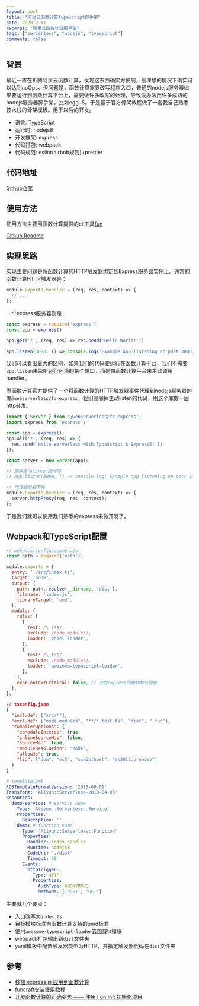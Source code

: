 ```yaml
---
layout: post
title: "阿里云函数计算typescript脚手架"
date: 2020-2-11
excerpt: "阿里云函数计算脚手架"
tags: ["serverless", "nodejs", "typescript"]
comments: false
---
```

## 背景

最近一直在折腾阿里云函数计算，发现这东西确实方便啊，最理想的情况下确实可以达到noOps。但问题是，函数计算需要改写程序入口，普通的nodejs服务器如果要运行到函数计算平台上，需要做许多改写的处理，导致没办法用许多成熟的nodejs服务器脚手架，比如eggJS。于是基于官方骨架教程做了一套我自己熟悉技术栈的骨架模板。用于以后的开发。

* 语言: TypeScript
* 运行时: nodejs8
* 开发框架: express
* 代码打包: webpack
* 代码规范: eslint(airbnb规则)+prettier

## 代码地址

[Github仓库](https://github.com/ExcitedSpider/fc-express-typescript-template)

## 使用方法

使用方法主要用函数计算提供的cli工具[fun](https://github.com/alibaba/funcraft)

[Github Readme](https://github.com/ExcitedSpider/fc-express-typescript-template/blob/master/README.md)

## 实现思路

实现主要问题是将函数计算的HTTP触发器绑定到Express服务器实例上。通常的函数计算HTTP触发器是：

```js
module.exports.handler = (req, res, context) => {
  // ...
};
```

一个express服务器则是：

```js
const express = require('express')
const app = express()

app.get('/', (req, res) => res.send('Hello World!'))

app.listen(3000, () => console.log('Example app listening on port 3000!'))
```

我们可以看出最大的区别，如果我们的代码要运行在函数计算平台，我们不需要`app.listen`来监听运行环境的某个端口，而是由函数计算平台来主动调用handler。

而函数计算官方提供了一个将函数计算的HTTP触发器事件代理到nodejs服务器的库`@webserverless/fc-express`，我们删除掉主动listen的代码，用这个库做一层http转发。

```js
import { Server } from '@webserverless/fc-express';
import express from 'express';

const app = express();
app.all('*', (req, res) => {
  res.send('Hello serverless with TypeScript & Express5!');
});

const server = new Server(app);

// 删除主动listen的代码
// app.listen(3000, () => console.log('Example app listening on port 3000!'))

// 代理触发器事件
module.exports.handler = (req, res, context) => {
  server.httpProxy(req, res, context);
};
```

于是我们就可以使用我们熟悉的express来做开发了。

## Webpack和TypeScript配置

```js
// webpack.config.common.js
const path = require('path');

module.exports = {
  entry: './src/index.ts',
  target: 'node',
  output: {
    path: path.resolve(__dirname, 'dist'),
    filename: 'index.js',
    libraryTarget: 'umd',
  },
  module: {
    rules: [
      {
        test: /\.js$/,
        exclude: /node_modules/,
        loader: 'babel-loader',
      },
      {
        test: /\.ts$/,
        exclude: /node_modules/,
        loader: 'awesome-typescript-loader',
      },
    ],
    exprContextCritical: false, // 去除express的模块规范警告
  },
};
```

```json
// tsconfig.json
{
  "include": ["src/*"],
  "exclude": ["node_modules", "**/*.test.ts", "dist", ".fun"],
  "compilerOptions": {
    "esModuleInterop": true,
    "inlineSourceMap": false,
    "sourceMap": true,
    "moduleResolution": "node",
    "allowJs": true,
    "lib": ["dom", "es5", "scripthost", "es2015.promise"]
  }
}
```

```yaml
# template.yml
ROSTemplateFormatVersion: '2015-09-01'
Transform: 'Aliyun::Serverless-2018-04-03'
Resources:
  demo-service: # service name
    Type: 'Aliyun::Serverless::Service'
    Properties:
      Description: ''
    demo: # function name
      Type: 'Aliyun::Serverless::Function'
      Properties:
        Handler: index.handler
        Runtime: nodejs8
        CodeUri: './dist'
        Timeout: 60
      Events:
        httpTrigger:
          Type: HTTP
          Properties:
            AuthType: ANONYMOUS
            Methods: ['POST', 'GET']
```

主要就几个要点：

- 入口改写为`index.ts`
- 目标模块标准为函数计算支持的umd标准
- 使用`awesome-typescript-loader`去加载ts模块
- webpack打包输出到`dist`文件夹
- yaml模板中配置触发器类型为HTTP，并指定触发器代码在`dist`文件夹

## 参考

- [移植 express.js 应用到函数计算](https://yq.aliyun.com/articles/703317)
- [funcraft安装使用教程](https://github.com/alibaba/funcraft/blob/master/docs/usage/installation-zh.md?spm=a2c4e.10696291.0.0.68f619a4Ve7w1T&file=installation-zh.md)
- [开发函数计算的正确姿势 —— 使用 Fun Init 初始化项目](https://yq.aliyun.com/articles/674363)

